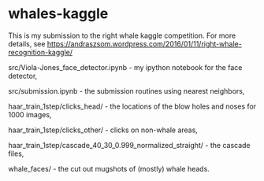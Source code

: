 # whales-kaggle
This is my submission to the right whale kaggle competition. For more details, see https://andraszsom.wordpress.com/2016/01/11/right-whale-recognition-kaggle/

src/Viola-Jones_face_detector.ipynb - my ipython notebook for the face detector,

src/submission.ipynb - the submission routines using nearest neighbors,

haar_train_1step/clicks_head/ - the locations of the blow holes and noses for 1000 images,

haar_train_1step/clicks_other/ - clicks on non-whale areas,

haar_train_1step/cascade_40_30_0.999_normalized_straight/ - the cascade files,

whale_faces/ - the cut out mugshots of (mostly) whale heads.
